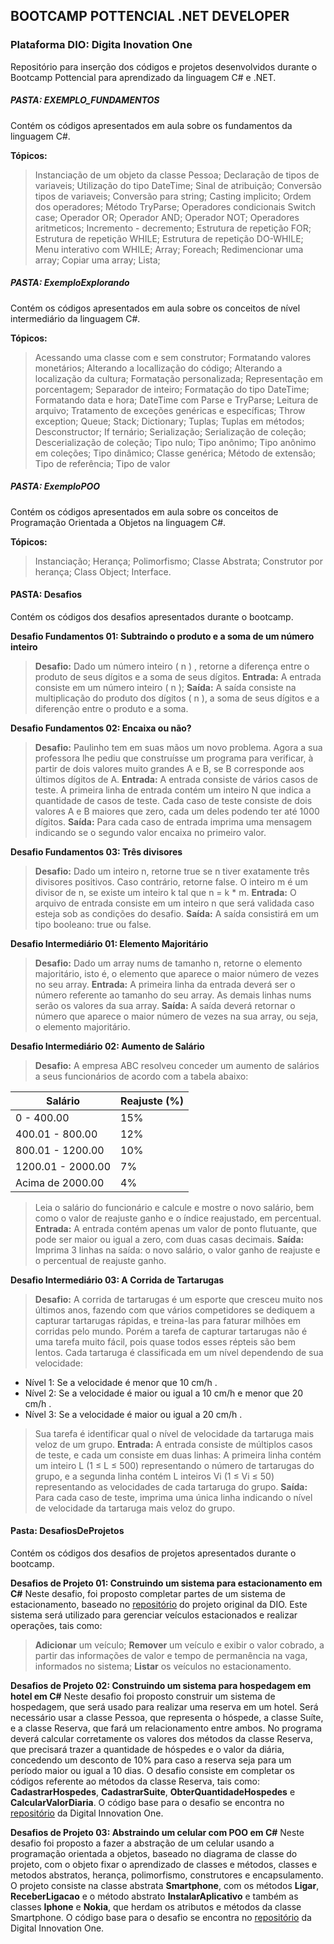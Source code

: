 ## BOOTCAMP POTTENCIAL .NET DEVELOPER
### Plataforma DIO: Digita Inovation One

Repositório para inserção dos códigos e projetos desenvolvidos durante o Bootcamp Pottencial para aprendizado da linguagem C# e .NET.

##### PASTA: EXEMPLO_FUNDAMENTOS
Contém os códigos apresentados em aula sobre os fundamentos da linguagem C#.
 
  __**Tópicos:**__
 > Instanciação de um objeto da classe Pessoa;
 > Declaração de tipos de variaveis;
 > Utilização do tipo DateTime;
 > Sinal de atribuição;
 > Conversão tipos de variaveis;
 > Conversão para string;
 > Casting implicito;
 > Ordem dos operadores;
 > Método TryParse;
 > Operadores condicionais
 > Switch case;
 > Operador OR;
 > Operador AND;
 > Operador NOT;
 > Operadores aritmeticos;
 > Incremento - decremento;
 > Estrutura de repetição FOR;
 > Estrutura de repetição WHILE;
 > Estrutura de repetição DO-WHILE;
 > Menu interativo com WHILE;
 > Array;
 > Foreach;
 > Redimencionar uma array;
 > Copiar uma array;
 > Lista;

##### PASTA: ExemploExplorando
Contém os códigos apresentados em aula sobre os conceitos de nível intermediário da linguagem C#.
 
  __**Tópicos:**__
 > Acessando uma classe com e sem construtor;
 > Formatando valores monetários;
 > Alterando a locallização do código;
 > Alterando a localização da cultura;
 > Formatação personalizada;
 > Representação em porcentagem;
 > Separador de inteiro;
 > Formatação do tipo DateTime;
 > Formatando data e hora;
 > DateTime com Parse e TryParse;
 > Leitura de arquivo;
 > Tratamento de exceções genéricas e específicas;
 > Throw exception;
 > Queue;
 > Stack;
 > Dictionary;
 > Tuplas;
 > Tuplas em métodos;
 > Desconstructor;
 > If ternário;
 > Serialização;
 > Serialização de coleção;
 > Descerialização de coleção;
 > Tipo nulo;
 > Tipo anônimo;
 > Tipo anônimo em coleções;
 > Tipo dinâmico;
 > Classe genérica;
 > Método de extensão;
 > Tipo de referência;
 > Tipo de valor

##### PASTA: ExemploPOO
Contém os códigos apresentados em aula sobre os conceitos de Programação Orientada a Objetos na linguagem C#.
 
  __**Tópicos:**__
 > Instanciação;
 > Herança;
 > Polimorfismo;
 > Classe Abstrata;
 > Construtor por herança;
 > Class Object;
 > Interface.


#### PASTA: Desafios
Contém os códigos dos desafios apresentados durante o bootcamp.
 
 **Desafio Fundamentos 01: Subtraindo o produto e a soma de um número inteiro**
 > **Desafio:** Dado um número inteiro ( n ) , retorne a diferença entre o produto de seus dígitos e a  soma de seus dígitos.
 > **Entrada:** A entrada consiste em um número inteiro ( n );
 > **Saída:** A saída consiste na multiplicação do produto dos dígitos ( n ), a soma de seus dígitos e a  diferenção entre o produto e a soma.

 **Desafio Fundamentos 02: Encaixa ou não?**
 > **Desafio:** Paulinho tem em suas mãos um novo problema. Agora a sua professora lhe pediu que construísse um programa para verificar, à partir de dois valores muito grandes A e B, se B corresponde aos últimos dígitos de A.
 > **Entrada:** A entrada consiste de vários casos de teste. A primeira linha de entrada contém um inteiro N que indica a quantidade de casos de teste. Cada caso de teste consiste de dois valores A e B maiores que zero, cada um deles podendo ter até 1000 dígitos.
 > **Saída:** Para cada caso de entrada imprima uma mensagem indicando se o segundo valor encaixa no primeiro valor.
 
 **Desafio Fundamentos 03: Três divisores**
 > **Desafio:** Dado um inteiro n, retorne true se n tiver exatamente três divisores positivos. Caso contrário, retorne false. O inteiro m é um divisor de n, se existe um inteiro k tal que n = k * m. 
 > **Entrada:** O arquivo de entrada consiste em um inteiro n que será validada caso esteja sob as condições do desafio.
 > **Saída:** A saída consistirá em um tipo booleano: true ou false.

 **Desafio Intermediário 01: Elemento Majoritário**
 > **Desafio:** Dado um array nums de tamanho n, retorne o elemento majoritário, isto é, o elemento que aparece o maior número de vezes no seu array.
 > **Entrada:** A primeira linha da entrada deverá ser o número referente ao tamanho do seu array. As demais linhas nums serão os valores da sua array.
 > **Saída:** A saída deverá retornar o número que aparece o maior número de vezes na sua array, ou seja, o elemento majoritário.

 **Desafio Intermediário 02: Aumento de Salário**
 > **Desafio:** A empresa ABC resolveu conceder um aumento de salários a seus funcionários de acordo com a tabela abaixo:
 
 | Salário | Reajuste (%) |
 | ------  | ------------ |
 | 0 - 400.00 | 15% |
 | 400.01 - 800.00 | 12% |
 | 800.01 - 1200.00 | 10% |
 | 1200.01 - 2000.00 | 7% |
 | Acima de 2000.00 | 4% |
 
 > Leia o salário do funcionário e calcule e mostre o novo salário, bem como o valor de reajuste ganho e o índice reajustado, em percentual.
 > **Entrada:** A entrada contém apenas um valor de ponto flutuante, que pode ser maior ou igual a zero, com duas casas decimais.
 > **Saída:** Imprima 3 linhas na saída: o novo salário, o valor ganho de reajuste e o percentual de reajuste ganho.

 **Desafio Intermediário 03: A Corrida de Tartarugas**
 > **Desafio:** A corrida de tartarugas é um esporte que cresceu muito nos últimos anos, fazendo com que vários competidores se dediquem a capturar tartarugas rápidas, e treina-las para faturar milhões em corridas pelo mundo. Porém a tarefa de capturar tartarugas não é uma tarefa muito fácil, pois quase todos esses répteis são bem lentos. Cada tartaruga é classificada em um nível dependendo de sua velocidade:

 - Nível 1: Se a velocidade é menor que 10 cm/h .
 - Nível 2: Se a velocidade é maior ou igual a 10 cm/h e menor que 20 cm/h .
 - Nível 3: Se a velocidade é maior ou igual a 20 cm/h .

 >Sua tarefa é identificar qual o nível de velocidade da tartaruga mais veloz de um grupo.
 > **Entrada:** A entrada consiste de múltiplos casos de teste, e cada um consiste em duas linhas: A primeira linha contém um inteiro L (1 ≤ L ≤ 500) representando o número de tartarugas do grupo, e a segunda linha contém L inteiros Vi (1 ≤ Vi ≤ 50) representando as velocidades de cada tartaruga do grupo.
 > **Saída:** Para cada caso de teste, imprima uma única linha indicando o nível de velocidade da tartaruga mais veloz do grupo.


 #### Pasta: DesafiosDeProjetos
 Contém os códigos dos desafios de projetos apresentados durante o bootcamp.

 **Desafios de Projeto 01: Construindo um sistema para estacionamento em C#**
  Neste desafio, foi proposto completar partes de um sistema de estacionamento, baseado no [repositório](https://github.com/digitalinnovationone/trilha-net-fundamentos-desafio/) do projeto original da DIO. 
  Este sistema será utilizado para gerenciar veículos estacionados e realizar operações, tais como:

  > **Adicionar** um veículo;
  > **Remover** um veículo e exibir o valor cobrado, a partir das informações de valor e tempo de permanência na vaga, informados no sistema;
  > **Listar** os veículos no estacionamento.

  **Desafios de Projeto 02: Construindo um sistema para hospedagem em hotel em C#**
  Neste desafio foi proposto construir um sistema de hospedagem, que será usado para realizar uma reserva em um hotel. Será necessário usar a classe Pessoa, que representa o hóspede, a classe Suíte, e a classe Reserva, que fará um relacionamento entre ambos. No programa deverá calcular corretamente os valores dos métodos da classe Reserva, que precisará trazer a quantidade de hóspedes e o valor da diária, concedendo um desconto de 10% para caso a reserva seja para um período maior ou igual a 10 dias. O desafio consiste em completar os códigos referente ao métodos da classe Reserva, tais como: **CadastrarHospedes**, **CadastrarSuite**, **ObterQuantidadeHospedes** e **CalcularValorDiaria**. O código base para o desafio se encontra no [repositório](https://github.com/digitalinnovationone/trilha-net-explorando-desafio) da Digital Innovation One.

  **Desafios de Projeto 03: Abstraindo um celular com POO em C#**
  Neste desafio foi proposto a fazer a abstração de um celular usando a programação orientada a objetos, baseado no diagrama de classe do projeto, com o objeto fixar o aprendizado de classes e métodos, classes e metodos abstratos, herança, polimorfismo, construtores e encapsulamento. O projeto consiste na classe abstrata **Smartphone**, com os métodos **Ligar**, **ReceberLigacao** e o método abstrato **InstalarAplicativo** e também as classes **Iphone** e **Nokia**, que herdam os atributos e métodos da classe Smartphone. O código base para o desafio se encontra no [repositório](https://github.com/digitalinnovationone/trilha-net-poo-desafio) da Digital Innovation One.
